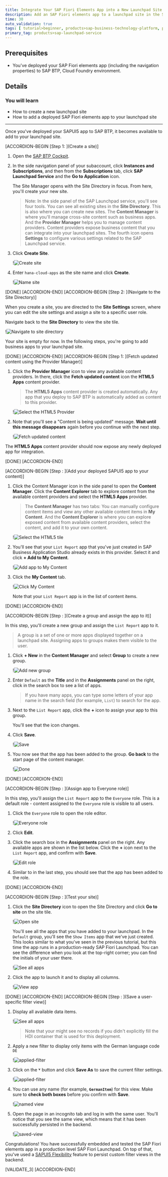 ```yaml
---
title: Integrate Your SAP Fiori Elements App into a New Launchpad Site
description: Add an SAP Fiori elements app to a launchpad site in the SAP Launchpad service.
time: 30
auto_validation: true
tags: [ tutorial>beginner, products>sap-business-technology-platform, products>sap-launchpad-service, products>sap-fiori, programming-tool>html5, programming-tool>sapui5]
primary_tag: products>sap-launchpad-service
---
```


## Prerequisites
 - You've deployed your SAP Fiori elements app (including the navigation properties) to SAP BTP, Cloud Foundry environment.


## Details
### You will learn
  - How to create a new launchpad site
  - How to add a deployed SAP Fiori elements app to your launchpad site

---
Once you've deployed your SAPUI5 app to SAP BTP, it becomes available to add to your launchpad site.


[ACCORDION-BEGIN [Step 1: ](Create a site)]


1. Open the [SAP BTP Cockpit](https://account.hanatrial.ondemand.com/cockpit#/home/trialhome).


2. In the side navigation panel of your subaccount, click **Instances and Subscriptions**, and then from the **Subscriptions** tab, click **SAP Launchpad Service** and the **Go to Application** icon.

    The Site Manager opens with the Site Directory in focus. From here, you'll create your new site.

    > Note: In the side panel of the SAP Launchpad service, you'll see four tools. You can see all existing sites in the **Site Directory**. This is also where you can create new sites. The **Content Manager**  is where you'll manage cross-site content such as business apps. And the **Provider Manager** helps you to manage content providers. Content providers expose business content that you can integrate into your launchpad sites. The fourth icon opens **Settings** to configure various settings related to the SAP Launchpad service.

3. Click **Create Site**.

    !![Create site](1_create_new_site.png)

4. Enter `hana-cloud-apps` as the site name and click **Create**.

    !![Name site](2_name_site.png)



[DONE]
[ACCORDION-END]
[ACCORDION-BEGIN [Step 2: ](Navigate to the Site Directory)]

When you create a site, you are directed to the **Site Settings** screen, where you can edit the site settings and assign a site to a specific user role.

Navigate back to the **Site Directory** to view the site tile.

!![Navigate to site directory](3_to_site_directory.png)


Your site is empty for now. In the following steps, you're going to add business apps to your launchpad site.


[DONE]
[ACCORDION-END]
[ACCORDION-BEGIN [Step 1: ](Fetch updated content using the Provider Manager)]

1. Click the **Provider Manager** icon to view any available content providers. In there, click the **Fetch updated content** icon the **HTML5 Apps** content provider.

    >The **HTML5 Apps** content provider is created automatically. Any app that you deploy to SAP BTP is automatically added as content to this provider.

    !![Select the HTML5 Provider](3-HTML5-provider.png)

2. Note that you'll see a "Content is being updated" message. **Wait until this message disappears** again before you continue with the next step.

    !![Fetch updated content](updating-content.png)

The **HTML5 Apps** content provider should now expose any newly deployed app for integration.

[DONE]
[ACCORDION-END]

[ACCORDION-BEGIN [Step : ](Add your deployed SAPUI5 app to your content)]

1. Click the Content Manager icon in the side panel to open the **Content Manager**. Click the **Content Explorer** tab to explore content from the available content providers and select the **HTML5 Apps** provider.

    >The **Content Manager** has two tabs: You can manually configure content items and view any other available content items in **My Content**. And the **Content Explorer** is where you can explore exposed content from available content providers, select the content, and add it to your own content.

    !![Select the HTML5 tile](3a-select-HTML5-tile.png)

4. You'll see that your `List Report` app that you've just created in SAP Business Application Studio already exists in this provider. Select it and click **+ Add to My Content**.

    !![Add app to My Content](3b-select-HTML5-app.png)

5. Click the **My Content** tab.

    !![Click My Content](3c-click-my-content.png)

    Note that your `List Report` app is in the list of content items.

[DONE]
[ACCORDION-END]


[ACCORDION-BEGIN [Step : ](Create a group and assign the app to it)]

In this step, you'll create a new group and assign the `List Report` app to it.

> A group is a set of one or more apps displayed together on a launchpad site. Assigning apps to groups makes them visible to the user.

1. Click **+ New** in the **Content Manager** and select **Group** to create a new group.

    !![Add new group](6-add-group.png)

2. Enter `Default` as the **Title** and in the **Assignments** panel on the right, click in the search box to see a list of apps.

    >If you have many apps, you can type some letters of your app name in the search field (for example, `List`) to search for the app.

4. Next to the `List Report` app, click the **+** icon to assign your app to this group.

    You'll see that the icon changes.

4. Click **Save**.

    !![Save](8-save.png)

4. You now see that the app has been added to the group. **Go back** to the start page of the content manager.

    !![Done](8-done.png)



[DONE]
[ACCORDION-END]

[ACCORDION-BEGIN [Step : ](Assign app to Everyone role)]

In this step, you'll assign the `List Report` app to the `Everyone` role. This is a default role - content assigned to the `Everyone` role is visible to all users.

1. Click the `Everyone` role to open the role editor.

    !![Everyone role](9a-everyone-role.png)

3. Click **Edit**.

4. Click the search box in the **Assignments** panel on the right. Any available apps are shown in the list below. Click the **+** icon next to the `List Report` app, and confirm with **Save**.

    !![Edit role](10-edit-role.png)

6. Similar to in the last step, you should see that the app has been added to the role.

[DONE]
[ACCORDION-END]

[ACCORDION-BEGIN [Step : ](Test your site)]

1. Click the **Site Directory** icon to open the Site Directory and click **Go to site** on the site tile.

    !![Open site](12-go-to-site.png)

    You'll see all the apps that you have added to your launchpad. In the `Default` group, you'll see the `Show Items` app that we've just created. This looks similar to what you've seen in the previous tutorial, but this time the app runs in a production-ready SAP Fiori Launchpad. You can see the difference when you look at the top-right corner; you can find the initials of your user there.

    !![See all apps](12a-view-launchpad.png)


3. Click the app to launch it and to display all columns.

    !![View app](13-fe-app.png)

[DONE]
[ACCORDION-END]
[ACCORDION-BEGIN [Step : ](Save a user-specific filter view)]

1. Display all available data items.

    !![See all apps](see-all.png)

    > Note that your might see no records if you didn't explicitly fill the HDI container that is used for this deployment.

2. Apply a new filter to display only items with the German language code `DE`

    !![applied-filter](applied-filter.png)

2. Click on the **˅** button and click **Save As** to save the current filter settings.

    !![applied-filter](new-view.png)

2. You can use any name (for example, **`GermanItem`**) for this view. Make sure to **check both boxes** before you confirm with **Save**.

    !![named view](named-view.png)

2. Open the page in an incognito tab and log in with the same user. You'll notice that you see the same view, which means that it has been successfully persisted in the backend.

    !![saved-view](saved-view.png)


Congratulations! You have successfully embedded and tested the SAP Fiori elements app in a production level SAP Fiori Launchpad. On top of that, you've used a [SAPUI5 Flexibility](https://sapui5.hana.ondemand.com/#/topic/a8e55aa2f8bc4127923b20685a6d1621) feature to persist custom filter views in the backend.


[VALIDATE_3]
[ACCORDION-END]
